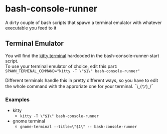 # bash-console-runner
A dirty couple of bash scripts that spawn a terminal emulator with whatever executable you feed to it

## Terminal Emulator
You will find the [kitty terminal](https://github.com/kovidgoyal/kitty) hardcoded in the bash-console-runner-start script.  
To use your terminal emulator of choice, edit this part:  
`SPAWN_TERMINAL_COMMAND="kitty -T \"$1\" bash-console-runner"`

Different terminals handle this in pretty different ways, so you have to edit the whole command with the approriate one for your terminal.  ¯\\\_(ツ)_/¯ 

### Examples
* kitty
  + `kitty -T \"$1\" bash-console-runner`
* gnome terminal
  + `gnome-terminal --title=\"$1\" -- bash-console-runner`
